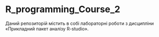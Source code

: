 # R_programming_Course_2
Даний репозиторій містить в собі лабораторні роботи з дисципліни «Прикладний пакет аналізу R-studio».
